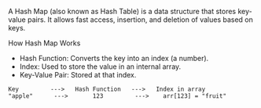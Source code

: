 A Hash Map (also known as Hash Table) is a data structure that stores key-value pairs. It allows fast access, insertion, and deletion of values based on keys.

How Hash Map Works
- Hash Function: Converts the key into an index (a number).
- Index: Used to store the value in an internal array.
- Key-Value Pair: Stored at that index.

```
Key         --->   Hash Function   --->   Index in array
"apple"      --->       123         --->    arr[123] = "fruit"
```

